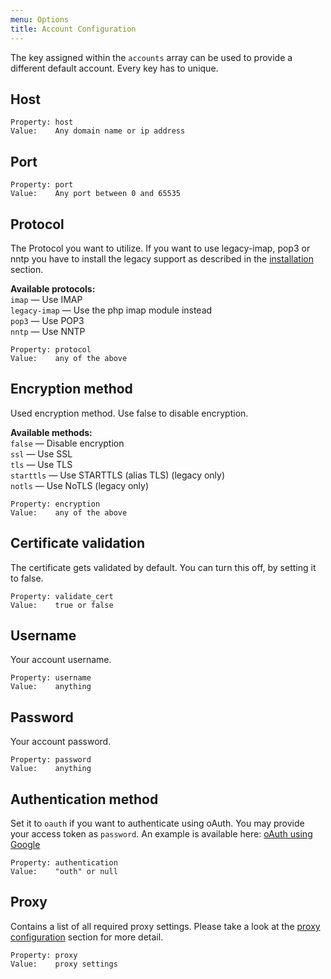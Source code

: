 ```yaml
---
menu: Options
title: Account Configuration
---
```

The key assigned within the `accounts` array can be used to provide a different default account. Every key has to unique.

## Host
```text
Property: host
Value:    Any domain name or ip address
```

## Port
```text
Property: port
Value:    Any port between 0 and 65535
```

## Protocol
The Protocol you want to utilize. If you want to use legacy-imap, pop3 or nntp you have to install the legacy support as
described in the [installation](/installation) section.

**Available protocols:**<br />
`imap` &mdash; Use IMAP<br />
`legacy-imap` &mdash; Use the php imap module instead<br />
`pop3` &mdash; Use POP3<br />
`nntp` &mdash; Use NNTP<br />

```text
Property: protocol
Value:    any of the above
```

## Encryption method
Used encryption method. Use false to disable encryption.

**Available methods:**<br />
`false` &mdash; Disable encryption<br />
`ssl` &mdash; Use SSL<br />
`tls` &mdash; Use TLS<br />
`starttls` &mdash; Use STARTTLS (alias TLS) (legacy only)<br />
`notls` &mdash; Use NoTLS (legacy only)<br />

```text
Property: encryption
Value:    any of the above
```

## Certificate validation
The certificate gets validated by default. You can turn this off, by setting it to false.
```text
Property: validate_cert
Value:    true or false
```

## Username
Your account username.
```text
Property: username
Value:    anything
```

## Password
Your account password.
```text
Property: password
Value:    anything
```

## Authentication method
Set it to `oauth` if you want to authenticate using oAuth. You may provide your access token as `password`.
An example is available here:  [oAuth using Google](../../../examples/oauth)
```text
Property: authentication
Value:    "outh" or null
```

## Proxy
Contains a list of all required proxy settings.
Please take a look at the [proxy configuration](../proxy) section for more detail.

```text
Property: proxy
Value:    proxy settings
```
